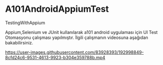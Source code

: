 # A101AndroidAppiumTest
TestingWithAppium


Appium,Selenium ve JUnit kullanılarak a101 android uygulaması için UI Test Otomasyonu çalışması yapılmıştır.
İlgili çalışmanın videosuna aşağıdan bakabilirsiniz.


https://user-images.githubusercontent.com/83928393/192998849-8cfd24c6-9531-4613-9923-b304e359788b.mp4

